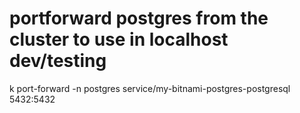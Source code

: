 # portforward postgres from the cluster to use in localhost dev/testing
k port-forward -n postgres service/my-bitnami-postgres-postgresql 5432:5432
